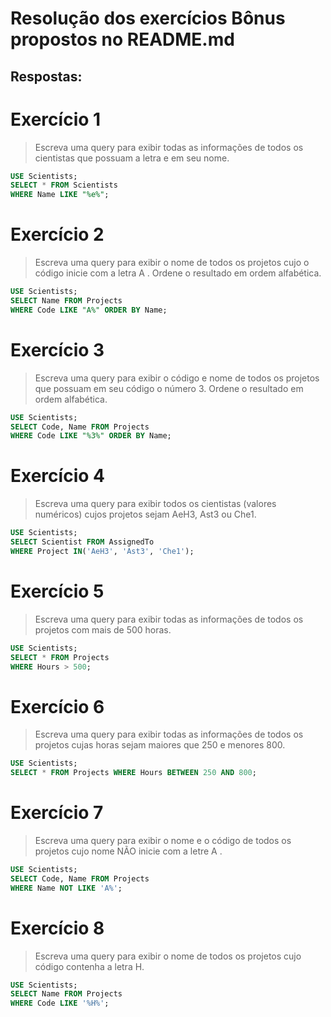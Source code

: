 # Resolução dos exercícios Bônus propostos no README.md

## Respostas:

# Exercício 1
> Escreva uma query para exibir todas as informações de todos os cientistas que possuam a letra e em seu nome.

```SQL
USE Scientists;
SELECT * FROM Scientists
WHERE Name LIKE "%e%";
```

# Exercício 2
> Escreva uma query para exibir o nome de todos os projetos cujo o código inicie com a letra A . Ordene o resultado em ordem alfabética.

```SQL
USE Scientists;
SELECT Name FROM Projects
WHERE Code LIKE "A%" ORDER BY Name;
```

# Exercício 3
> Escreva uma query para exibir o código e nome de todos os projetos que possuam em seu código o número 3. Ordene o resultado em ordem alfabética.

```SQL
USE Scientists;
SELECT Code, Name FROM Projects
WHERE Code LIKE "%3%" ORDER BY Name;
```

# Exercício 4
> Escreva uma query para exibir todos os cientistas (valores numéricos) cujos projetos sejam AeH3, Ast3 ou Che1.

```SQL
USE Scientists;
SELECT Scientist FROM AssignedTo
WHERE Project IN('AeH3', 'Ast3', 'Che1');
```
 
# Exercício 5
> Escreva uma query para exibir todas as informações de todos os projetos com mais de 500 horas.

```SQL
USE Scientists;
SELECT * FROM Projects
WHERE Hours > 500;
```
 
# Exercício 6
> Escreva uma query para exibir todas as informações de todos os projetos cujas horas sejam maiores que 250 e menores 800.

```SQL
USE Scientists;
SELECT * FROM Projects WHERE Hours BETWEEN 250 AND 800;
```

# Exercício 7
> Escreva uma query para exibir o nome e o código de todos os projetos cujo nome NÃO inicie com a letre A .

```SQL
USE Scientists;
SELECT Code, Name FROM Projects
WHERE Name NOT LIKE 'A%';
```

# Exercício 8
> Escreva uma query para exibir o nome de todos os projetos cujo código contenha a letra H.

```SQL
USE Scientists;
SELECT Name FROM Projects
WHERE Code LIKE '%H%';
```
